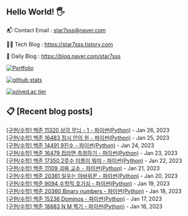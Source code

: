 ## Hello World! 🖐

📬 Contact Email : star7sss@naver.com

👨‍💻 Tech Blog : https://star7sss.tistory.com

🤪 Daily Blog : https://blog.naver.com/star7sss

[![Portfolio](https://img.shields.io/badge/Portfolio-%23000000.svg?style=for-the-badge&logo=firefox&logoColor=#FF7139)](https://fern-way-13f.notion.site/Jang-Thang-3b7b327981a2456c8ee5952eadb848b9)

[![github stats](https://github-readme-stats.vercel.app/api?username=jangThang&show_icons=true&hide_border=False)](https://star7sss.tistory.com)

[![solved.ac tier](http://mazassumnida.wtf/api/v2/generate_badge?boj=star7sss)](https://solved.ac/star7sss)

## 📋 [Recent blog posts]
[[구현/수학] 백준 11320 삼각 무늬 - 1 - 파이썬(Python)](https://star7sss.tistory.com/676) - Jan 26, 2023<br>
[[구현/수학] 백준 16483 접시 안의 원 - 파이썬(Python)](https://star7sss.tistory.com/675) - Jan 25, 2023<br>
[[구현/수학] 백준 14491 9진수 - 파이썬(Python)](https://star7sss.tistory.com/674) - Jan 24, 2023<br>
[[구현/수학] 백준 16479 컵라면 측정하기 - 파이썬(Python)](https://star7sss.tistory.com/673) - Jan 23, 2023<br>
[[구현/수학] 백준 17350 2루수 이름이 뭐야 - 파이썬(Python)](https://star7sss.tistory.com/672) - Jan 22, 2023<br>
[[구현/수학] 백준 11109 괴짜 교수 - 파이썬(Python)](https://star7sss.tistory.com/671) - Jan 21, 2023<br>
[[구현/수학] 백준 20361 일우는 야바위꾼 - 파이썬(Python)](https://star7sss.tistory.com/670) - Jan 20, 2023<br>
[[구현/수학] 백준 9094 수학적 호기심 - 파이썬(Python)](https://star7sss.tistory.com/669) - Jan 19, 2023<br>
[[구현/수학] 백준 20360 Binary numbers - 파이썬(Python)](https://star7sss.tistory.com/668) - Jan 18, 2023<br>
[[구현/수학] 백준 15236 Dominos - 파이썬(Python)](https://star7sss.tistory.com/667) - Jan 17, 2023<br>
[[구현/수학] 백준 18883 N M 찍기 - 파이썬(Python)](https://star7sss.tistory.com/666) - Jan 16, 2023<br>
